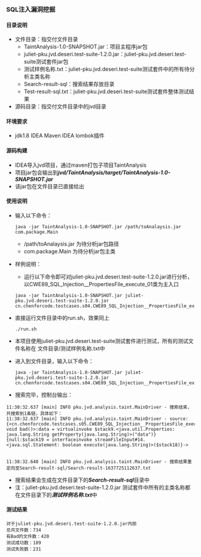 ### SQL注入漏洞挖掘
#### 目录说明
* 文件目录：指交付文件目录
  * TaintAnalysis-1.0-SNAPSHOT.jar：项目主程序jar包
  * juliet-pku.jvd.deseri.test-suite-1.2.0.jar：juliet-pku.jvd.deseri.test-suite测试套件jar包
  * 测试样例名称.txt：juliet-pku.jvd.deseri.test-suite测试套件中的所有待分析主类名称
  * Search-result-sql：搜索结果存放目录
  * Test-result-sql.txt：juliet-pku.jvd.deseri.test-suite测试套件整体测试结果
* 源码目录：指交付文件目录中的jvd目录
#### 环境要求

* jdk1.8  IDEA  Maven  IDEA lombok插件

#### 源码构建
* IDEA导入jvd项目，通过maven打包子项目TaintAnalysis
* 项目jar包会输出到***jvd/TaintAnalysis/target/TaintAnalysis-1.0-SNAPSHOT.jar***
* 该jar包在文件目录已直接给出

#### 使用说明

* 输入以下命令：

  ```
  java -jar TaintAnalysis-1.0-SNAPSHOT.jar /path/toAnalaysis.jar com.package.Main
  ```

  * /path/toAnalaysis.jar 为待分析jar包路径
  * com.package.Main 为待分析jar包主类

* 样例说明：

  * 运行以下命令即可对juliet-pku.jvd.deseri.test-suite-1.2.0.jar进行分析，以CWE89_SQL_Injection__PropertiesFile_execute_01类为主入口

  ```
  java -jar TaintAnalysis-1.0-SNAPSHOT.jar juliet-pku.jvd.deseri.test-suite-1.2.0.jar cn.chenforcode.testcases.s04.CWE89_SQL_Injection__PropertiesFile_execute_01
  ```

* 直接运行文件目录中的run.sh，效果同上

  ```
  ./run.sh
  ```

* 本项目使用juliet-pku.jvd.deseri.test-suite测试套件进行测试，所有的测试文件名称在 文件目录/测试样例名称.txt中

* 进入到文件目录，输入以下命令：

  ```
  java -jar TaintAnalysis-1.0-SNAPSHOT.jar juliet-pku.jvd.deseri.test-suite-1.2.0.jar cn.chenforcode.testcases.s04.CWE89_SQL_Injection__PropertiesFile_execute_01
  ```

* 搜索完毕，控制台输出：
```
11:38:32.637 [main] INFO pku.jvd.analysis.taint.MainDriver - 搜索结束，共搜索到1条链，具体如下：
11:38:32.637 [main] INFO pku.jvd.analysis.taint.MainDriver - source: {<cn.chenforcode.testcases.s05.CWE89_SQL_Injection__PropertiesFile_execute_01: void bad()>:data = virtualinvoke $stack9.<java.util.Properties: java.lang.String getProperty(java.lang.String)>("data")}
{null:$stack19 = interfaceinvoke streamFileInput#14.<java.sql.Statement: boolean execute(java.lang.String)>($stack18)}->


11:38:32.648 [main] INFO pku.jvd.analysis.taint.MainDriver - 搜索结果重定向至Search-result-sql/Search-result-1637725112637.txt
```

* 搜索结果会生成在文件目录下的***Search-result-sql***目录中
* 注：juliet-pku.jvd.deseri.test-suite-1.2.0.jar 测试套件中所有的主类名称都在文件目录下的***测试样例名称.txt***中

#### 测试结果

```
对于juliet-pku.jvd.deseri.test-suite-1.2.0.jar内部
总共文件数：734
有Bad的文件数：420
测试成功数：189 
测试失败数：231 
```



